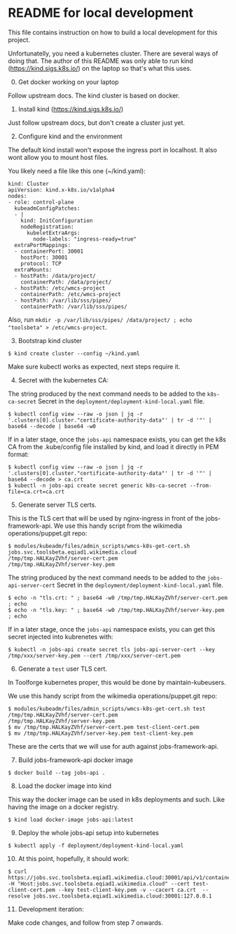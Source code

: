 # README for local development

This file contains instruction on how to build a local development for this project.

Unfortunatelly, you need a kubernetes cluster. There are several ways of doing that. The author of
this README was only able to run kind (https://kind.sigs.k8s.io/) on the laptop so that's what this
uses.

 0) Get docker working on your laptop

  Follow upstream docs. The kind cluster is based on docker.

 1) Install kind (https://kind.sigs.k8s.io/)

  Just follow upstream docs, but don't create a cluster just yet.

 2) Configure kind and the environment

  The default kind install won't expose the ingress port in localhost. It also wont allow you
  to mount host files.

  You likely need a file like this one (~/kind.yaml):

```
kind: Cluster
apiVersion: kind.x-k8s.io/v1alpha4
nodes:
- role: control-plane
  kubeadmConfigPatches:
  - |
    kind: InitConfiguration
    nodeRegistration:
      kubeletExtraArgs:
        node-labels: "ingress-ready=true"
  extraPortMappings:
  - containerPort: 30001
    hostPort: 30001
    protocol: TCP
  extraMounts:
  - hostPath: /data/project/
    containerPath: /data/project/
  - hostPath: /etc/wmcs-project
    containerPath: /etc/wmcs-project
  - hostPath: /var/lib/sss/pipes/
    containerPath: /var/lib/sss/pipes/
```

  Also, run `mkdir -p /var/lib/sss/pipes/ /data/project/ ; echo "toolsbeta" > /etc/wmcs-project`.

 3) Bootstrap kind cluster

```
$ kind create cluster --config ~/kind.yaml
```

  Make sure kubectl works as expected, next steps require it.

 4) Secret with the kubernetes CA:

  The string produced by the next command needs to be added to the `k8s-ca-secret` Secret in
  the `deployment/deployment-kind-local.yaml` file.

```
$ kubectl config view --raw -o json | jq -r '.clusters[0].cluster."certificate-authority-data"' | tr -d '"' | base64 --decode | base64 -w0
```

  If in a later stage, once the `jobs-api` namespace exists, you can get the k8s CA from the
  .kube/config file installed by kind, and load it directly in PEM format:
```
$ kubectl config view --raw -o json | jq -r '.clusters[0].cluster."certificate-authority-data"' | tr -d '"' | base64 --decode > ca.crt
$ kubectl -n jobs-api create secret generic k8s-ca-secret --from-file=ca.crt=ca.crt
```

 5) Generate server TLS certs.

  This is the TLS cert that will be used by nginx-ingress in front of the jobs-framework-api.
  We use this handy script from the wikimedia operations/puppet.git repo:

```
$ modules/kubeadm/files/admin_scripts/wmcs-k8s-get-cert.sh jobs.svc.toolsbeta.eqiad1.wikimedia.cloud
/tmp/tmp.HALKayZVhf/server-cert.pem
/tmp/tmp.HALKayZVhf/server-key.pem
```

  The string produced by the next command needs to be added to the `jobs-api-server-cert` Secret in
  the `deployment/deployment-kind-local.yaml` file.

```
$ echo -n "tls.crt: " ; base64 -w0 /tmp/tmp.HALKayZVhf/server-cert.pem ; echo
$ echo -n "tls.key: " ; base64 -w0 /tmp/tmp.HALKayZVhf/server-key.pem ; echo
```

  If in a later stage, once the `jobs-api` namespace exists, you can get this secret injected into
  kubrenetes with:

```
$ kubectl -n jobs-api create secret tls jobs-api-server-cert --key /tmp/xxx/server-key.pem --cert /tmp/xxx/server-cert.pem
```

 6) Generate a `test` user TLS cert.

  In Toolforge kubernetes proper, this would be done by maintain-kubeusers.

  We use this handy script from the wikimedia operations/puppet.git repo:

```
$ modules/kubeadm/files/admin_scripts/wmcs-k8s-get-cert.sh test
/tmp/tmp.HALKayZVhf/server-cert.pem
/tmp/tmp.HALKayZVhf/server-key.pem
$ mv /tmp/tmp.HALKayZVhf/server-cert.pem test-client-cert.pem
$ mv /tmp/tmp.HALKayZVhf/server-key.pem test-client-key.pem
```
  These are the certs that we will use for auth against jobs-framework-api.

 7) Build jobs-framework-api docker image

```
$ docker build --tag jobs-api .
```

 8) Load the docker image into kind

  This way the docker image can be used in k8s deployments and such. Like having the image on a
  docker registry.

```
$ kind load docker-image jobs-api:latest
```

 9) Deploy the whole jobs-api setup into kubernetes

```
$ kubectl apply -f deployment/deployment-kind-local.yaml
```

 10) At this point, hopefully, it should work:

```
$ curl https://jobs.svc.toolsbeta.eqiad1.wikimedia.cloud:30001/api/v1/containers/ -H "Host:jobs.svc.toolsbeta.eqiad1.wikimedia.cloud" --cert test-client-cert.pem --key test-client-key.pem -v --cacert ca.crt  --resolve jobs.svc.toolsbeta.eqiad1.wikimedia.cloud:30001:127.0.0.1
```

 11) Development iteration:

 Make code changes, and follow from step 7 onwards.

